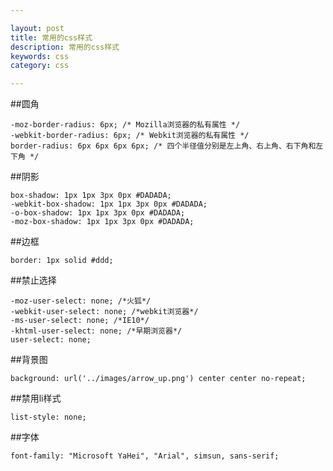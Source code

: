 ```yaml
---

layout: post
title: 常用的css样式
description: 常用的css样式
keywords: css
category: css

---
```


##圆角

	-moz-border-radius: 6px; /* Mozilla浏览器的私有属性 */
	-webkit-border-radius: 6px; /* Webkit浏览器的私有属性 */
	border-radius: 6px 6px 6px 6px; /* 四个半径值分别是左上角、右上角、右下角和左下角 */

##阴影

	box-shadow: 1px 1px 3px 0px #DADADA;
	-webkit-box-shadow: 1px 1px 3px 0px #DADADA;
	-o-box-shadow: 1px 1px 3px 0px #DADADA;
	-moz-box-shadow: 1px 1px 3px 0px #DADADA;

##边框

	border: 1px solid #ddd;

##禁止选择

	-moz-user-select: none; /*火狐*/
	-webkit-user-select: none; /*webkit浏览器*/
	-ms-user-select: none; /*IE10*/
	-khtml-user-select: none; /*早期浏览器*/
	user-select: none;

##背景图

	background: url('../images/arrow_up.png') center center no-repeat;

##禁用li样式

	list-style: none;

##字体

	font-family: "Microsoft YaHei", "Arial", simsun, sans-serif;




